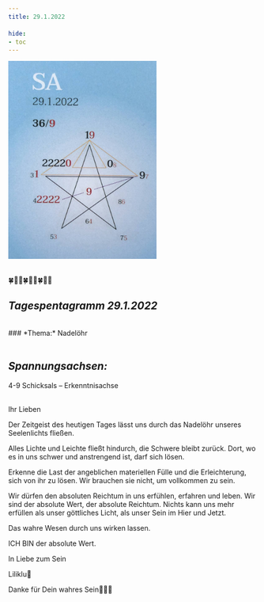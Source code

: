 ```yaml
---
title: 29.1.2022

hide:
- toc
---
```


<style>
img {
  width: 300px;
  max-width: 99%
}
</style>

![](../img/2022-01-29.jpg)
<br><br>

🍀🦋💚🍀🦋💚🍀🦋💚

## *Tagespentagramm 29.1.2022*
<br>
### *Thema:*
Nadelöhr
<br><br>

## *Spannungsachsen:*
4-9 Schicksals – Erkenntnisachse
<br><br>



Ihr Lieben

Der Zeitgeist des heutigen Tages lässt uns durch das Nadelöhr unseres Seelenlichts fließen.

Alles Lichte und Leichte fließt hindurch, die Schwere bleibt zurück. Dort, wo es in uns schwer und anstrengend ist, darf sich lösen.

Erkenne die Last der angeblichen materiellen Fülle und die Erleichterung, sich von ihr zu lösen. Wir brauchen sie nicht, um vollkommen zu sein.

Wir dürfen den absoluten Reichtum in uns erfühlen, erfahren und leben. Wir sind der absolute Wert, der absolute Reichtum. Nichts kann uns mehr erfüllen als unser göttliches Licht, als unser Sein im Hier und Jetzt.

Das wahre Wesen durch uns wirken lassen.

ICH BIN der absolute Wert.

In Liebe zum Sein

Liliklu🦋

Danke für Dein wahres Sein🙏💕🌸
